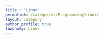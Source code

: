 ```yaml
---
title : "Linux"
permalink: /categories/Programming/Linux/
layout: category
author_profile: true
taxonomy: Linux
---
```

